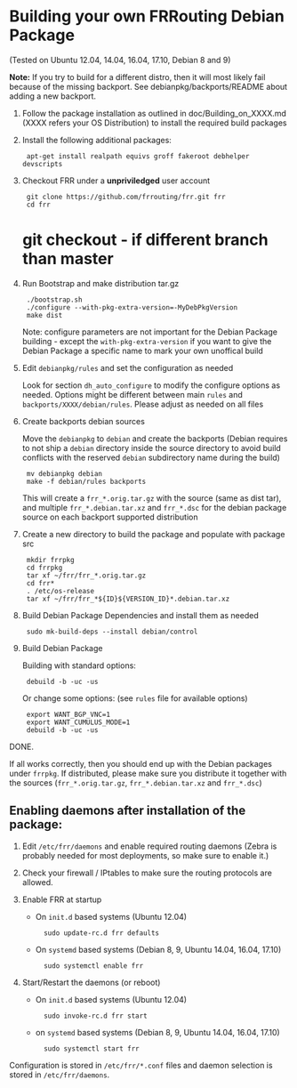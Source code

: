 Building your own FRRouting Debian Package
==========================================
(Tested on Ubuntu 12.04, 14.04, 16.04, 17.10, Debian 8 and 9)

**Note:**  If you try to build for a different distro, then it will most likely
fail because of the missing backport. See debianpkg/backports/README about
adding a new backport.

1. Follow the package installation as outlined in doc/Building_on_XXXX.md
   (XXXX refers your OS Distribution) to install the required build packages

2. Install the following additional packages:

        apt-get install realpath equivs groff fakeroot debhelper devscripts

3. Checkout FRR under a **unpriviledged** user account

        git clone https://github.com/frrouting/frr.git frr
        cd frr
	# git checkout <branch>    - if different branch than master

4. Run Bootstrap and make distribution tar.gz

        ./bootstrap.sh
        ./configure --with-pkg-extra-version=-MyDebPkgVersion
        make dist
            
    Note: configure parameters are not important for the Debian Package
    building - except the `with-pkg-extra-version` if you want to give the
    Debian Package a specific name to mark your own unoffical build

5. Edit `debianpkg/rules` and set the configuration as needed

    Look for section `dh_auto_configure` to modify the configure
    options as needed. Options might be different between main `rules` and 
    `backports/XXXX/debian/rules`. Please adjust as needed on all files

6. Create backports debian sources
 
    Move the `debianpkg` to `debian` and create the backports
    (Debian requires to not ship a `debian` directory inside the source
    directory to avoid build conflicts with the reserved `debian` subdirectory
    name during the build)

        mv debianpkg debian
        make -f debian/rules backports

    This will create a `frr_*.orig.tar.gz` with the source (same as dist tar),
    and multiple `frr_*.debian.tar.xz` and `frr_*.dsc` for the debian package
    source on each backport supported distribution

7. Create a new directory to build the package and populate with package src

        mkdir frrpkg
        cd frrpkg
        tar xf ~/frr/frr_*.orig.tar.gz
        cd frr*
        . /etc/os-release
        tar xf ~/frr/frr_*${ID}${VERSION_ID}*.debian.tar.xz

8. Build Debian Package Dependencies and install them as needed

        sudo mk-build-deps --install debian/control

9. Build Debian Package

    Building with standard options:

        debuild -b -uc -us

    Or change some options:
    (see `rules` file for available options)

        export WANT_BGP_VNC=1
        export WANT_CUMULUS_MODE=1
        debuild -b -uc -us

DONE.

If all works correctly, then you should end up with the Debian packages under 
`frrpkg`. If distributed, please make sure you distribute it together with
the sources (`frr_*.orig.tar.gz`, `frr_*.debian.tar.xz` and `frr_*.dsc`)


Enabling daemons after installation of the package:
---------------------------------------------------

1. Edit `/etc/frr/daemons` and enable required routing daemons (Zebra is
probably needed for most deployments, so make sure to enable it.)
 
2. Check your firewall / IPtables to make sure the routing protocols are
allowed.
        
3. Enable FRR at startup

    - On `init.d` based systems (Ubuntu 12.04)

            sudo update-rc.d frr defaults

    - On `systemd` based systems (Debian 8, 9, Ubuntu 14.04, 16.04, 17.10)

            sudo systemctl enable frr

4. Start/Restart the daemons (or reboot)

    - On `init.d` based systems (Ubuntu 12.04)

            sudo invoke-rc.d frr start

    - on `systemd` based systems (Debian 8, 9, Ubuntu 14.04, 16.04, 17.10)

            sudo systemctl start frr


Configuration is stored in `/etc/frr/*.conf` files and daemon selection
is stored in `/etc/frr/daemons`.
